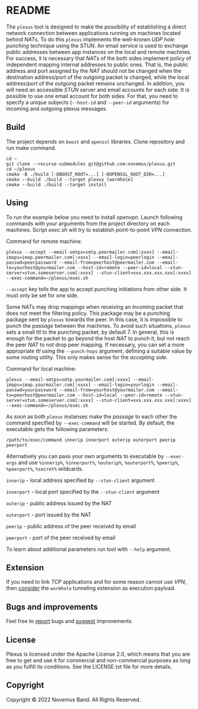 # README

The `plexus` tool is designed to make the possibility of establishing a direct network connection between applications running on machines located behind *NAT*s. To do this `plexus` implements the well-known *UDP hole punching* technique using the *STUN*. An email service is used to exchange public addresses between app instances on the local and remote machines. For success, it is necessary that *NAT*s of the both sides implement policy of independent mapping internal addresses to public ones. That is, the public address and port assigned by the *NAT* should not be changed when the destination address/port of the outgoing packet is changed, while the local address/port of the outgoing packet remains unchanged. In addition, you will need an accessible *STUN* server and email accounts for each side. It is possible to use one email account for both sides. For that, you need to specify a unique subjects (`--host-id` and `--peer-id` arguments) for incoming and outgoing plexus messages.

## Build

The project depends on `boost` and `openssl` libraries. Clone repository and run make command.

```console
cd ~
git clone --recurse-submodules git@github.com:novemus/plexus.git
cd ~/plexus
cmake -B ./build [-DBOOST_ROOT=...] [-DOPENSSL_ROOT_DIR=...]
cmake --build ./build --target plexus [wormhole]
cmake --build ./build --target install
```

## Using

To run the example below you need to install *openvpn*. Launch following commands with your arguments from the project directory on each machines. Script *exec.sh* will try to establish point-to-point *VPN* connection.

Command for remote machine:
```console
plexus --accept --email-smtps=smtp.peermailer.com[:xxxx] --email-imaps=imap.peermailer.com[:xxxx] --email-login=peerlogin --email-passwd=peerpassword --email-from=peerhost@peermailer.com --email-to=yourhost@yourmailer.com --host-id=remote --peer-id=local --stun-server=stun.someserver.com[:xxxx] --stun-client=xxx.xxx.xxx.xxx[:xxxx] --exec-command=~/plexus/exec.sh
```

`--accept` key tells the app to accept punching initiations from other side. It must only be set for one side.

Some *NAT*s may drop mappings when receiving an incoming packet that does not meet the filtering policy. This package may be a punching package sent by `plexus` towards the peer. In this case, it is impossible to punch the *passage* between the machines. To avoid such situations, `plexus` sets a small *ttl* to the punching packet, by default 7. In general, this is enough for the packet to go beyond the host *NAT* to punch it, but not reach the peer *NAT* to not drop peer mapping. If necessary, you can set a more appropriate *ttl* using the `--punch-hops` argument, defining a suitable value by some routing utility. This only makes sense for the *accepting* side.

Command for local machine:
```console
plexus --email-smtps=smtp.yourmailer.com[:xxxx] --email-imaps=imap.yourmailer.com[:xxxx] --email-login=yourlogin --email-passwd=yourpassword --email-from=yourhost@yourmailer.com --email-to=peerhost@peermailer.com --host-id=local --peer-id=remote --stun-server=stun.someserver.com[:xxxx] --stun-client=xxx.xxx.xxx.xxx[:xxxx] --exec-command=~/plexus/exec.sh
```

As soon as both `plexus` instanses make the *passage* to each other the command specified by `--exec-command` will be started. By default, the executable gets the following parameters:

```console
/path/to/exec/command innerip innerport outerip outerport peerip peerport
```

Alternatively you can pass your own arguments to executable by `--exec-args` and use `%innerip%`, `%innerport%`, `%outerip%`, `%outerport%`, `%peerip%`, `%peerport%`, `%secret%` wildcards.

`innerip` - local address specified by `--stun-client` argument

`innerport` - local port specified by the `--stun-client` argument

`outerip` - public address issued by the NAT

`outerport` - port issued by the NAT

`peerip` - public address of the peer received by email

`peerport` - port of the peer received by email

To learn about additional parameters run tool with `--help` argument.

## Extension

If you need to link *TCP* applications and for some reason cannot use *VPN*, then [consider](https://github.com/novemus/wormhole) the `wormhole` tunneling extension as execution payload.

## Bugs and improvements

Feel free to [report](https://github.com/novemus/plexus/issues) bugs and [suggest](https://github.com/novemus/plexus/issues) improvements. 

## License

Plexus is licensed under the Apache License 2.0, which means that you are free to get and use it for commercial and non-commercial purposes as long as you fulfill its conditions. See the LICENSE.txt file for more details.

## Copyright

Copyright © 2022 Novemus Band. All Rights Reserved.

